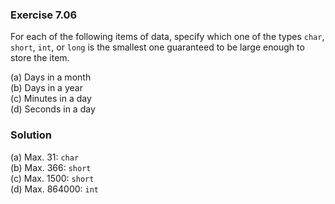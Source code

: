 ### Exercise 7.06
For each of the following items of data, specify which one of the types `char`,
`short`, `int`, or `long` is the smallest one guaranteed to be large enough to
store the item.

(a) Days in a month  
(b) Days in a year  
(c) Minutes in a day  
(d) Seconds in a day

### Solution

(a) Max. 31: `char`  
(b) Max. 366: `short`  
(c) Max. 1500: `short`  
(d) Max. 864000: `int` 
